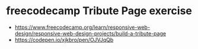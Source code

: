 # freecodecamp Tribute Page exercise 
 - https://www.freecodecamp.org/learn/responsive-web-design/responsive-web-design-projects/build-a-tribute-page
 - https://codepen.io/xjkbro/pen/OJVJqQb